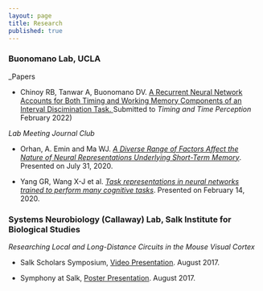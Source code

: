 ```yaml
---
layout: page
title: Research
published: true
---
```

### Buonomano Lab, UCLA
_Papers
- Chinoy RB, Tanwar A, Buonomano DV. [ A Recurrent Neural Network Accounts for Both Timing and Working Memory Components of an Interval Discimination Task. ](rehanbchinoy.github.io/Chinoy_IntervalTiming.pdf) Submitted to _Timing and Time Perception_ February 2022)

_Lab Meeting Journal Club_

- Orhan, A. Emin and Ma WJ. [_A Diverse Range of Factors Affect the Nature of Neural Representations Underlying Short-Term Memory_](rehanbchinoy.github.io/Orhan_Ma_Sequentiality_STM.pdf). Presented on July 31, 2020.

- Yang GR, Wang X-J et al. [_Task representations in neural networks trained to perform many cognitive tasks_](rehanbchinoy.github.io/Yang_Wang_Task_Representations.pdf). Presented on February 14, 2020.


### Systems Neurobiology (Callaway) Lab, Salk Institute for Biological Studies


_Researching Local and Long-Distance Circuits in the Mouse Visual Cortex_ 

- Salk Scholars Symposium, [Video Presentation](https://www.youtube.com/watch?v=e9wlPSK0rc8). August 2017.
    
- Symphony at Salk, [Poster Presentation](rehanbchinoy.github.io/salkposter.pdf). August 2017.
